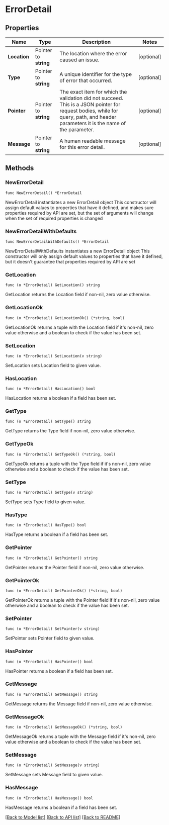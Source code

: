 # ErrorDetail

## Properties

Name | Type | Description | Notes
------------ | ------------- | ------------- | -------------
**Location** | Pointer to **string** | The location where the error caused an issue. | [optional] 
**Type** | Pointer to **string** | A unique identifier for the type of error that occurred. | [optional] 
**Pointer** | Pointer to **string** | The exact item for which the validation did not succeed. This is a JSON pointer for request bodies, while for query, path, and header parameters it is the name of the parameter. | [optional] 
**Message** | Pointer to **string** | A human readable message for this error detail. | [optional] 

## Methods

### NewErrorDetail

`func NewErrorDetail() *ErrorDetail`

NewErrorDetail instantiates a new ErrorDetail object
This constructor will assign default values to properties that have it defined,
and makes sure properties required by API are set, but the set of arguments
will change when the set of required properties is changed

### NewErrorDetailWithDefaults

`func NewErrorDetailWithDefaults() *ErrorDetail`

NewErrorDetailWithDefaults instantiates a new ErrorDetail object
This constructor will only assign default values to properties that have it defined,
but it doesn't guarantee that properties required by API are set

### GetLocation

`func (o *ErrorDetail) GetLocation() string`

GetLocation returns the Location field if non-nil, zero value otherwise.

### GetLocationOk

`func (o *ErrorDetail) GetLocationOk() (*string, bool)`

GetLocationOk returns a tuple with the Location field if it's non-nil, zero value otherwise
and a boolean to check if the value has been set.

### SetLocation

`func (o *ErrorDetail) SetLocation(v string)`

SetLocation sets Location field to given value.

### HasLocation

`func (o *ErrorDetail) HasLocation() bool`

HasLocation returns a boolean if a field has been set.

### GetType

`func (o *ErrorDetail) GetType() string`

GetType returns the Type field if non-nil, zero value otherwise.

### GetTypeOk

`func (o *ErrorDetail) GetTypeOk() (*string, bool)`

GetTypeOk returns a tuple with the Type field if it's non-nil, zero value otherwise
and a boolean to check if the value has been set.

### SetType

`func (o *ErrorDetail) SetType(v string)`

SetType sets Type field to given value.

### HasType

`func (o *ErrorDetail) HasType() bool`

HasType returns a boolean if a field has been set.

### GetPointer

`func (o *ErrorDetail) GetPointer() string`

GetPointer returns the Pointer field if non-nil, zero value otherwise.

### GetPointerOk

`func (o *ErrorDetail) GetPointerOk() (*string, bool)`

GetPointerOk returns a tuple with the Pointer field if it's non-nil, zero value otherwise
and a boolean to check if the value has been set.

### SetPointer

`func (o *ErrorDetail) SetPointer(v string)`

SetPointer sets Pointer field to given value.

### HasPointer

`func (o *ErrorDetail) HasPointer() bool`

HasPointer returns a boolean if a field has been set.

### GetMessage

`func (o *ErrorDetail) GetMessage() string`

GetMessage returns the Message field if non-nil, zero value otherwise.

### GetMessageOk

`func (o *ErrorDetail) GetMessageOk() (*string, bool)`

GetMessageOk returns a tuple with the Message field if it's non-nil, zero value otherwise
and a boolean to check if the value has been set.

### SetMessage

`func (o *ErrorDetail) SetMessage(v string)`

SetMessage sets Message field to given value.

### HasMessage

`func (o *ErrorDetail) HasMessage() bool`

HasMessage returns a boolean if a field has been set.


[[Back to Model list]](../README.md#documentation-for-models) [[Back to API list]](../README.md#documentation-for-api-endpoints) [[Back to README]](../README.md)


